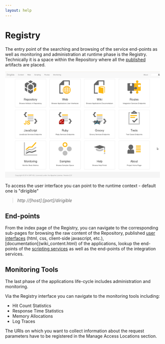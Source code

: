 ```yaml
---
layout: help
---
```


Registry
===

The entry point of the searching and browsing of the service end-points as well as monitoring and administration at runtime phase is the Registry.
Technically it is a space within the Repository where all the [published](publishing.html) artifacts are placed.

![Registry Home](images/features/registry/registry_home.png)

To access the user interface you can point to the runtime context - default one is "dirigible"

> *http //[host]:[port]/dirigible*

End-points
---

From the index page of the Registry, you can navigate to the corresponding sub-pages for browsing the raw content of the Repository, 
published [user interfaces](web_content.html) (html, css, client-side javascript, etc.), [documentation[(wiki_content.html) of the applications, lookup the end-points 
of the [scripting services](scripting_services.html) as well as the end-points of the integration services.

Monitoring Tools
---

The last phase of the applications life-cycle includes administration and monitoring.

Via the Registry interface you can navigate to the monitoring tools including:

*	Hit Count Statistics
*	Response Time Statistics
*	Memory Allocations
*	Log Traces

The URIs on which you want to collect information about the request parameters have to be registered in the Manage Access Locations section.
